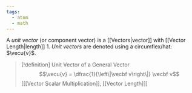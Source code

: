 ```yaml
---
tags:
  - atom
  - math
---
```

A *unit vector* (or component vector) is a [[Vectors|vector]] with [[Vector Length|length]] $1$. *Unit vectors* are denoted using a circumflex/hat: $\vecu{v}$.

> [!definition] Unit Vector of a General Vector
> $$\vecu{v} = \dfrac{1}{\left\|\vecbf v\right\|} \vecbf v$$
> \[[[Vector Scalar Multiplication]], [[Vector Length]]\]
